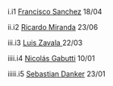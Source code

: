 i.i1 [Francisco Sanchez](https://github.com/Franciscosanchezl) 18/04

ii.i2 [Ricardo Miranda](https://github.com/Rcrdo0409) 23/06

iii.i3 [Luis Zavala ](https://github.com/Alezavala97) 22/03

iiii.i4 [Nicolás Gabutti](https://github.com/ngabutti) 10/01

iiiii.i5 [Sebastian Danker](https://github.com/SDanker) 23/01






